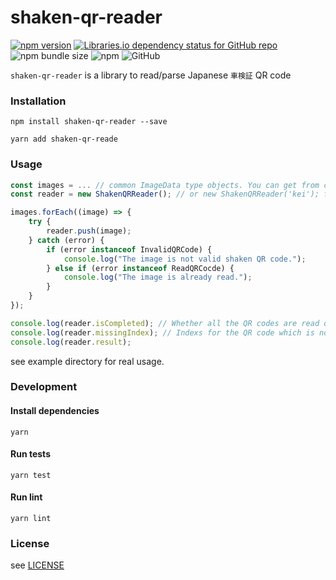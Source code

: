# shaken-qr-reader
[![npm version](https://badge.fury.io/js/shaken-qr-reader.svg)](https://badge.fury.io/js/shaken-qr-reader)
[![Libraries.io dependency status for GitHub repo](https://img.shields.io/librariesio/github/seibii/shaken-qr-reader.svg)](https://libraries.io/github/seibii/shaken-qr-reader)
![npm bundle size](https://img.shields.io/bundlephobia/min/shaken-qr-reader.svg)
![npm](https://img.shields.io/npm/dt/shaken-qr-reader.svg)
![GitHub](https://img.shields.io/github/license/seibii/shaken-qr-reader.svg)

`shaken-qr-reader` is a library to read/parse Japanese `車検証` QR code 

### Installation

```
npm install shaken-qr-reader --save
```
```
yarn add shaken-qr-reade 
```

### Usage

```typescript
const images = ... // common ImageData type objects. You can get from cameras or uploaded files etc...
const reader = new ShakenQRReader(); // or new ShakenQRReader('kei'); for 軽自動車

images.forEach((image) => {
    try {
        reader.push(image);
    } catch (error) {
        if (error instanceof InvalidQRCode) {
            console.log("The image is not valid shaken QR code.");
        } else if (error instanceof ReadQRCocde) {
            console.log("The image is already read.");
        }
    }
});

console.log(reader.isCompleted); // Whether all the QR codes are read or not
console.log(reader.missingIndex); // Indexs for the QR code which is not read
console.log(reader.result);
```

see example directory for real usage.

### Development 

#### Install dependencies
```
yarn
```

#### Run tests
```
yarn test
```

#### Run lint
```
yarn lint
```

### License

see [LICENSE](./LICENSE)
